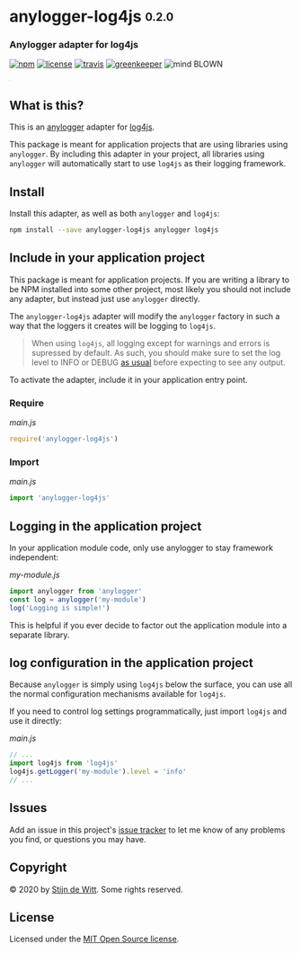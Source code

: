 # anylogger-log4js <sub><sup>0.2.0</sup></sub>
### Anylogger adapter for log4js

[![npm](https://img.shields.io/npm/v/anylogger-log4js.svg)](https://npmjs.com/package/anylogger-log4js)
[![license](https://img.shields.io/npm/l/anylogger-log4js.svg)](https://opensource.org/licenses/MIT)
[![travis](https://img.shields.io/travis/Download/anylogger-log4js.svg)](https://travis-ci.org/Download/anylogger-log4js)
[![greenkeeper](https://badges.greenkeeper.io/Download/anylogger-log4js.svg)](https://greenkeeper.io/)
![mind BLOWN](https://img.shields.io/badge/mind-BLOWN-ff69b4.svg)

<sup><sub><sup><sub>.</sub></sup></sub></sup>

## What is this?

This is an [anylogger](https://npmjs.com/package/anylogger) adapter for [log4js](https://npmjs.com/package/log4js).

This package is meant for application projects that are using libraries using `anylogger`. By including this adapter in your project, all libraries using `anylogger` will automatically start to use `log4js` as their logging framework.

## Install

Install this adapter, as well as both `anylogger` and `log4js`:

```sh
npm install --save anylogger-log4js anylogger log4js
```

## Include in your application project
This package is meant for application projects. If you are writing a library to be NPM installed into some other project, most likely you should not include any adapter, but instead just use `anylogger` directly.

The `anylogger-log4js` adapter will modify the `anylogger` factory in such a way that the loggers it creates will be logging to `log4js`. 

> When using `log4js`, all logging except for warnings and errors is supressed by default. 
As such, you should make sure to set the log level to INFO or DEBUG [as usual](https://www.npmjs.com/package/log4js#documentation) before expecting to see any output.

To activate the adapter, include it in your application entry point.

### Require

*main.js*
```js
require('anylogger-log4js')
```

### Import

*main.js*
```js
import 'anylogger-log4js'
```

## Logging in the application project
In your application module code, only use anylogger to stay framework independent:

*my-module.js*
```js
import anylogger from 'anylogger'
const log = anylogger('my-module')
log('Logging is simple!')
```

This is helpful if you ever decide to factor out the application module into a separate library.

## log configuration in the application project

Because `anylogger` is simply using `log4js` below the surface, you can use
all the normal configuration mechanisms available for `log4js`.

If you need to control log settings programmatically, just import `log4js` and
use it directly:

*main.js*
```js
// ...
import log4js from 'log4js'
log4js.getLogger('my-module').level = 'info'
// ...
```

## Issues

Add an issue in this project's 
[issue tracker](https://github.com/download/anylogger-log4js/issues) 
to let me know of any problems you find, or questions you may have.


## Copyright

© 2020 by [Stijn de Witt](https://stijndewitt.com). Some rights reserved.


## License

Licensed under the [MIT Open Source license](https://opensource.org/licenses/MIT).
